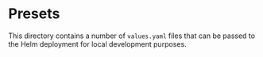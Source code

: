 # Presets

This directory contains a number of `values.yaml` files that can be passed to the Helm deployment for local development purposes.
